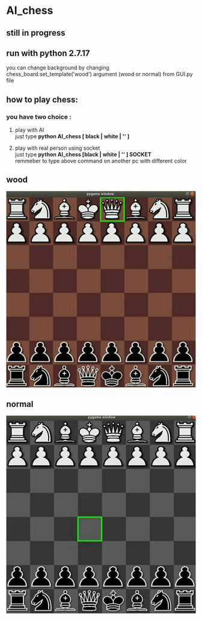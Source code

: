 # AI_chess
## still in progress
## run with python 2.7.17

you can change background by changing chess_board.set_template('wood') argument (wood or normal) from GUI.py file

## how to play chess:
### you have two choice : 
1. play with AI <br />
just type **python AI_chess [ black | white | '' ]**<br />

2. play with real person using socket<br />
just type **python AI_chess [black | white | '' ] SOCKET**<br />
remmeber to type above command on another pc with different color <br /> 

## wood
![wood img](https://github.com/akherati56/AI_chess/blob/master/git-image/wood.jpg)

## normal
![normal img](https://github.com/akherati56/AI_chess/blob/master/git-image/normal.jpg)


